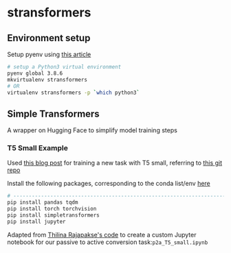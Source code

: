 # stransformers
## Environment setup

Setup pyenv using [this article](https://opensource.com/article/19/6/python-virtual-environments-mac)

```bash
# setup a Python3 virtual environment
pyenv global 3.8.6
mkvirtualenv stransformers
# OR
virtualenv stransformers -p `which python3`
```

## Simple Transformers

A wrapper on Hugging Face to simplify model training steps

### T5 Small Example

Used [this blog post](https://towardsdatascience.com/asking-the-right-questions-training-a-t5-transformer-model-on-a-new-task-691ebba2d72c) for training a new task with T5 small, referring to [this git repo](https://github.com/ThilinaRajapakse/simpletransformers/tree/master/examples/t5/training_on_a_new_task)

Install the following packages, corresponding to the conda list/env [here](https://simpletransformers.ai/docs/installation/)

```bash
# ------------------------------------------------------------------------------
pip install pandas tqdm
pip install torch torchvision
pip install simpletransformers
pip install jupyter
```

Adapted from [Thilina Rajapakse's code](https://github.com/ThilinaRajapakse/simpletransformers/tree/master/examples/t5/training_on_a_new_task) to create a custom Jupyter notebook for our passive to active conversion task:`p2a_T5_small.ipynb`


